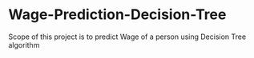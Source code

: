 # Wage-Prediction-Decision-Tree
Scope of this project is to predict Wage of a person using Decision Tree algorithm

